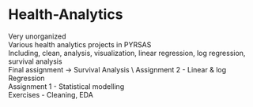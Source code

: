 # Health-Analytics
Very unorganized \
Various health analytics projects in PYRSAS \
Including, clean, analysis, visualization, linear regression, log regression, survival analysis \
Final assignment -> Survival Analysis \ 
Assignment 2 - Linear & log Regression \
Assignment 1 - Statistical modelling \
Exercises - Cleaning, EDA
